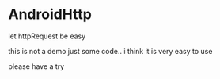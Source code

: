 # AndroidHttp
let httpRequest be easy



this is not a demo 
just some code..
i think it is very easy to use 

please have a try
